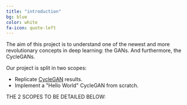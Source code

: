 ```yaml
---
title: "introduction"
bg: blue
color: white
fa-icon: quote-left
---
```


The aim of this project is to understand one of the newest and more
revolutionary concepts in deep learning: the GANs. And furthermore,
the CycleGANs.

Our project is split in two scopes:
- Replicate [CycleGAN](https://arxiv.org/pdf/1703.10593.pdf) results.
- Implement a "Hello World" CycleGAN from scratch.

THE 2 SCOPES TO BE DETAILED BELOW:
